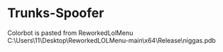 # Trunks-Spoofer

Colorbot is pasted from ReworkedLolMenu
C:\Users\11\Desktop\ReworkedLOLMenu-main\x64\Release\niggas.pdb
